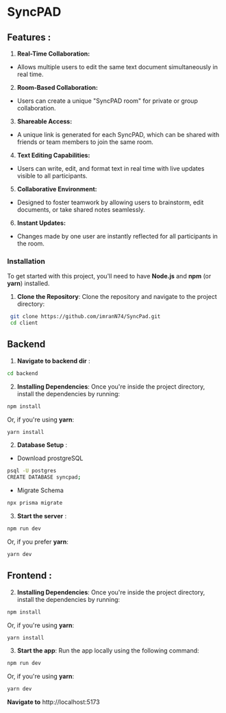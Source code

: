 # SyncPAD

## Features :

1. **Real-Time Collaboration:**

- Allows multiple users to edit the same text document simultaneously in real time.

2. **Room-Based Collaboration:**

- Users can create a unique "SyncPAD room" for private or group collaboration.

3. **Shareable Access:**

- A unique link is generated for each SyncPAD, which can be shared with friends or team members to join the same room.

4. **Text Editing Capabilities:**

- Users can write, edit, and format text in real time with live updates visible to all participants.

5. **Collaborative Environment:**

- Designed to foster teamwork by allowing users to brainstorm, edit documents, or take shared notes seamlessly.

6. **Instant Updates:**

- Changes made by one user are instantly reflected for all participants in the room.

### **Installation**

To get started with this project, you'll need to have **Node.js** and **npm** (or **yarn**) installed.

1. **Clone the Repository**:
   Clone the repository and navigate to the project directory:

```bash
 git clone https://github.com/imranN74/SyncPad.git
 cd client
```

## Backend

1. **Navigate to backend dir** :

```bash
cd backend
```

2. **Installing Dependencies**:
   Once you're inside the project directory, install the dependencies by running:

```bash
npm install
```

Or, if you're using **yarn**:

```bash
yarn install
```

2. **Database Setup** :

- Download prostgreSQL

```bash
psql -U postgres
CREATE DATABASE syncpad;
```

- Migrate Schema

```bash
npx prisma migrate
```

3. **Start the server** :

```bash
npm run dev
```

Or, if you prefer **yarn**:

```bash
yarn dev
```

## Frontend :

2. **Installing Dependencies**:
   Once you're inside the project directory, install the dependencies by running:

```bash
npm install
```

Or, if you're using **yarn**:

```bash
yarn install
```

3. **Start the app**:
   Run the app locally using the following command:

```bash
npm run dev
```

Or, if you're using **yarn**:

```bash
yarn dev
```

**Navigate to** http://localhost:5173
